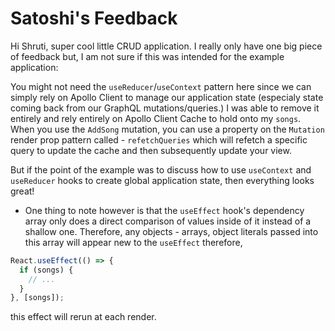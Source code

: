 # Satoshi's Feedback

Hi Shruti, super cool little CRUD application. I really only have one big piece of feedback but, I am not sure if this was intended for the example application:

You might not need the `useReducer`/`useContext` pattern here since we can simply rely on Apollo Client to manage our application state (especialy state coming back from our GraphQL mutations/queries.) I was able to remove it entirely and rely entirely on Apollo Client Cache to hold onto my `songs`. When you use the `AddSong` mutation, you can use a property on the `Mutation` render prop pattern called - `refetchQueries` which will refetch a specific query to update the cache and then subsequently update your view.

But if the point of the example was to discuss how to use `useContext` and `useReducer` hooks to create global application state, then everything looks great!

- One thing to note however is that the `useEffect` hook's dependency array only does a direct comparison of values inside of it instead of a shallow one. Therefore, any objects - arrays, object literals passed into this array will appear new to the `useEffect` therefore,

```javascript
React.useEffect(() => {
  if (songs) {
    // ...
  }
}, [songs]);
```

this effect will rerun at each render.
